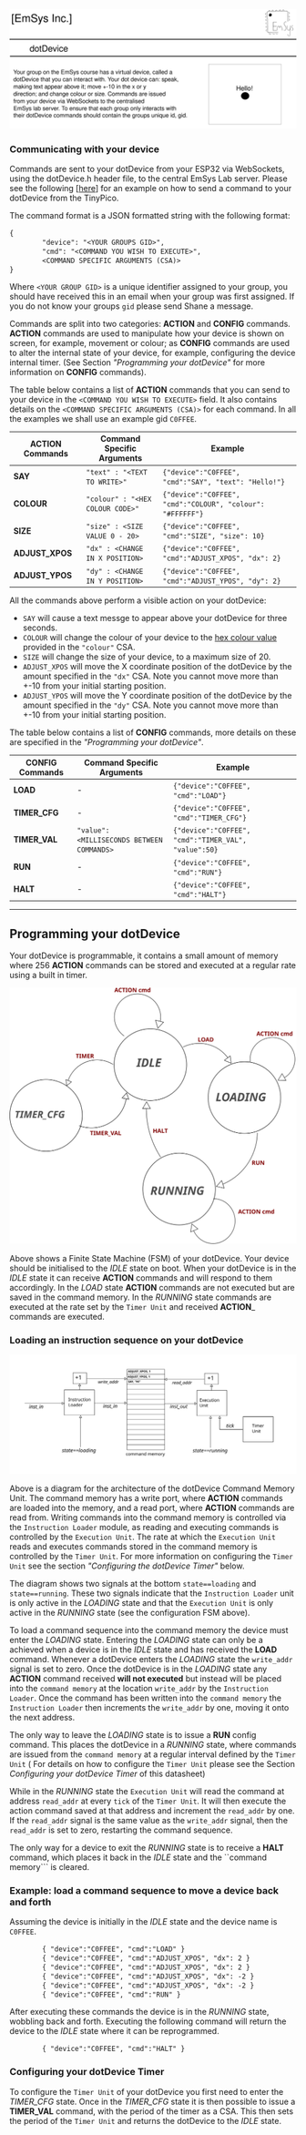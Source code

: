 ![](imgs/Banner.svg)

### Communicating with your device
Commands are sent to your dotDevice from your ESP32 via WebSockets, using the dotDevice.h header file, to the central EmSys Lab server. Please see the following [[here](https://github.com/STFleming/EmSys_21A_lab2/blob/main/src/example/example.ino)] for an example on how to send a command to your dotDevice from the TinyPico. 

The command format is a JSON formatted string with the following format:
```
{
        "device": "<YOUR GROUPS GID>",
        "cmd": "<COMMAND YOU WISH TO EXECUTE>",
        <COMMAND SPECIFIC ARGUMENTS (CSA)>
}
```

Where ```<YOUR GROUP GID>``` is a unique identifier assigned to your group, you should have received this in an email when your group was first assigned. If you do not know your groups ``gid`` please send Shane a message.

Commands are split into two categories: __ACTION__ and __CONFIG__ commands. __ACTION__ commands are used to manipulate how your device is shown on screen, for example, movement or colour; as __CONFIG__ commands are used to alter the internal state of your device, for example, configuring the device internal timer. (See Section _"Programming your dotDevice"_ for more information on __CONFIG__ commands). 

The table below contains a list of __ACTION__ commands that you can send to your device in the ```<COMMAND YOU WISH TO EXECUTE>``` field. It also contains details on the ```<COMMAND SPECIFIC ARGUMENTS (CSA)>``` for each command.
In all the examples we shall use an example gid ```C0FFEE```.

| __ACTION Commands__                |  __Command Specific Arguments__ |    __Example__ |
|----------------------------|---------------------------|--------------------------------|
| __SAY__     |    ```"text" : "<TEXT TO WRITE>"``` | ```{"device":"C0FFEE", "cmd":"SAY", "text": "Hello!"} ```                                |
| __COLOUR__  |    ```"colour" : "<HEX COLOUR CODE>"``` | ```{"device":"C0FFEE", "cmd":"COLOUR", "colour": "#FFFFFF"} ```                                |
| __SIZE__    |    ```"size" : <SIZE VALUE 0 - 20>``` | ```{"device":"C0FFEE", "cmd":"SIZE", "size": 10} ```                                |
| __ADJUST_XPOS__ |    ```"dx" : <CHANGE IN X POSITION>``` | ```{"device":"C0FFEE", "cmd":"ADJUST_XPOS", "dx": 2} ```                                |
| __ADJUST_YPOS__ |    ```"dy" : <CHANGE IN Y POSITION>``` | ```{"device":"C0FFEE", "cmd":"ADJUST_YPOS", "dy": 2} ```                                |

All the commands above perform a visible action on your dotDevice: 
* ```SAY``` will cause a text messge to appear above your dotDevice for three seconds.
* ```COLOUR``` will change the colour of your device to the [hex colour value](https://www.w3schools.com/colors/colors_picker.asp) provided in the ```"colour"``` CSA. 
* ```SIZE``` will change the size of your device, to a maximum size of 20.
* ```ADJUST_XPOS``` will move the X coordinate position of the dotDevice by the amount specified in the ```"dx"``` CSA. Note you cannot move more than +-10 from your initial starting position. 
* ```ADJUST_YPOS``` will move the Y coordinate position of the dotDevice by the amount specified in the ```"dy"``` CSA. Note you cannot move more than +-10 from your initial starting position. 

The table below contains a list of __CONFIG__ commands, more details on these are specified in the _"Programming your dotDevice"_. 

| __CONFIG Commands__                |  __Command Specific Arguments__ |    __Example__ |
|----------------------------|---------------------------|--------------------------------|
| __LOAD__ |    -  |  ```{"device":"C0FFEE", "cmd":"LOAD"} ```       | 
| __TIMER_CFG__ |    -  | ```{"device":"C0FFEE", "cmd":"TIMER_CFG"} ``` |
| __TIMER_VAL__ |   ```"value": <MILLISECONDS BETWEEN COMMANDS>``` | ```{"device":"C0FFEE", "cmd":"TIMER_VAL", "value":50} ``` |
| __RUN__ |    -  | ```{"device":"C0FFEE", "cmd":"RUN"} ```       |
| __HALT__ |    -  | ```{"device":"C0FFEE", "cmd":"HALT"} ```         |

-------------------------------------------------
## Programming your dotDevice

Your dotDevice is programmable, it contains a small amount of memory where 256 __ACTION__ commands can be stored and executed at a regular rate using a built in timer.  

![](imgs/configuration_fsm.svg)

Above shows a Finite State Machine (FSM) of your dotDevice. Your device should be initialised to the _IDLE_ state on boot. When your dotDevice is in the _IDLE_ state it can receive __ACTION__ commands and will respond to them accordingly. In the _LOAD_ state __ACTION__ commands are not executed but are saved in the command memory. In the _RUNNING_ state commands are executed at the rate set by the ```Timer Unit``` and received __ACTION___ commands are executed. 

### Loading an instruction sequence on your dotDevice
![](imgs/programmable_architecture.svg)

Above is a diagram for the architecture of the dotDevice Command Memory Unit.
The command memory has a write port, where __ACTION__ commands are loaded into the memory, and a read port, where __ACTION__ commands are read from.
Writing commands into the command memory is controlled via the ```Instruction Loader``` module, as reading and executing commands is controlled by the ```Execution Unit```. The rate at which the ```Execution Unit``` reads and executes commands stored in the command memory is controlled by the ```Timer Unit```. For more information on configuring the ```Timer Unit``` see the section _"Configuring the dotDevice Timer"_ below. 

The diagram shows two signals at the bottom ```state==loading``` and ```state==running```. These two signals indicate that the ```Instruction Loader``` unit is only active in the _LOADING_ state and that the ```Execution Unit``` is only active in the _RUNNING_ state (see the configuration FSM above).

To load a command sequence into the command memory the device must enter the _LOADING_ state. 
Entering the _LOADING_ state can only be a achieved when a device is in the _IDLE_ state and has received the __LOAD__ command.
Whenever a dotDevice enters the _LOADING_ state the ```write_addr``` signal is set to zero. 
Once the dotDevice is in the _LOADING_ state any __ACTION__ command received __will not executed__ but instead will be placed into the ```command memory``` at the location ```write_addr``` by the  ```Instruction Loader```. Once the command has been written into the ```command memory``` the ```Instruction Loader``` then increments the ```write_addr``` by one, moving it onto the next address.  

The only way to leave the _LOADING_ state is to issue a __RUN__ config command. This places the dotDevice in a _RUNNING_ state, where commands are issued from the ```command memory``` at a regular interval defined by the ```Timer Unit``` ( For details on how to configure the ```Timer Unit``` please see the Section _Configuring your dotDevice Timer_ of this datasheet) 

While in the _RUNNING_ state the ```Execution Unit``` will read the command at address ```read_addr``` at every ```tick``` of the ```Timer Unit```. It will then execute the action command saved at that address and increment the ```read_addr``` by one. If the ```read_addr``` signal is the same value as the ```write_addr``` signal, then the ```read_addr``` is set to zero, restarting the command sequence. 

The only way for a device to exit the _RUNNING_ state is to receive a __HALT__ command, which places it back in the _IDLE_ state and the ``command memory``` is cleared.

### Example: load a command sequence to move a device back and forth
Assuming the device is initially in the _IDLE_ state and the device name is ```C0FFEE```.

```
        { "device":"C0FFEE", "cmd":"LOAD" }
        { "device":"C0FFEE", "cmd":"ADJUST_XPOS", "dx": 2 }
        { "device":"C0FFEE", "cmd":"ADJUST_XPOS", "dx": 2 }
        { "device":"C0FFEE", "cmd":"ADJUST_XPOS", "dx": -2 }
        { "device":"C0FFEE", "cmd":"ADJUST_XPOS", "dx": -2 }
        { "device":"C0FFEE", "cmd":"RUN" }
```

After executing these commands the device is in the _RUNNING_ state, wobbling back and forth.
Executing the following command will return the device to the _IDLE_ state where it can be reprogrammed.

```
        { "device":"C0FFEE", "cmd":"HALT" }
```
### Configuring your dotDevice Timer

To configure the ```Timer Unit``` of your dotDevice you first need to enter the _TIMER\_CFG_ state. Once in the _TIMER\_CFG_ state it is then possible to issue a __TIMER\_VAL__ command, with the period of the timer as a CSA. This then sets the period of the ```Timer Unit``` and returns the dotDevice to the _IDLE_ state.


